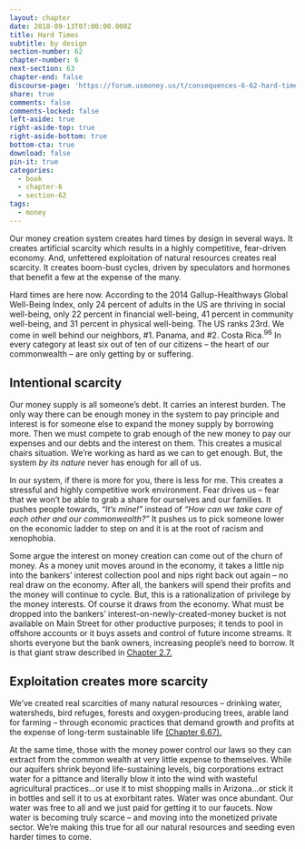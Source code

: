 ```yaml
---
layout: chapter
date: 2018-09-13T07:00:00.000Z
title: Hard Times
subtitle: by design
section-number: 62
chapter-number: 6
next-section: 63
chapter-end: false
discourse-page: 'https://forum.usmoney.us/t/consequences-6-62-hard-times-by-design/'
share: true
comments: false
comments-locked: false
left-aside: true
right-aside-top: true
right-aside-bottom: true
bottom-cta: true
download: false
pin-it: true
categories:
  - book
  - chapter-6
  - section-62
tags:
  - money
---
```

Our money creation system creates hard times by design in several
ways. It creates artificial scarcity which results in a highly competitive,
fear-driven economy. And, unfettered exploitation of natural
resources creates real scarcity. It creates boom-bust cycles, driven
by speculators and hormones that benefit a few at the expense of
the many.

Hard times are here now. According to the 2014 Gallup-Healthways
Global Well-Being Index, only 24 percent of adults in the US are
thriving in social well-being, only 22 percent in financial well-being,
41 percent in community well-being, and 31 percent in physical well-being. The US ranks 23rd. We come in well behind our neighbors, #1.
Panama, and #2. Costa Rica.<sup>96</sup> In every category at least six out of ten
of our citizens – the heart of our commonwealth – are only getting by
or suffering.

## Intentional scarcity

Our money supply is all someone’s debt. It carries an interest
burden. The only way there can be enough money in the system to
pay principle and interest is for someone else to expand the money
supply by borrowing more. Then we must compete to grab enough
of the new money to pay our expenses and our debts and the interest
on them. This creates a musical chairs situation. We’re working as
hard as we can to get enough. But, the system _by its nature_ never has
enough for all of us.

In our system, if there is more for you, there is less for me. This
creates a stressful and highly competitive work environment. Fear
drives us – fear that we won’t be able to grab a share for ourselves and
our families. It pushes people towards, _“It’s mine!”_ instead of _“How
can we take care of each other and our commonwealth?”_ It pushes us to
pick someone lower on the economic ladder to step on and it is at the
root of racism and xenophobia.

Some argue the interest on money creation can come out of the
churn of money. As a money unit moves around in the economy, it
takes a little nip into the bankers’ interest collection pool and nips
right back out again – no real draw on the economy. After all, the
bankers will spend their profits and the money will continue to cycle.
But, this is a rationalization of privilege by the money interests. Of
course it draws from the economy. What must be dropped into the
bankers’ interest-on-newly-created-money bucket is not available
on Main Street for other productive purposes; it tends to pool in
offshore accounts or it buys assets and control of future income
streams. It shorts everyone but the bank owners, increasing people’s
need to borrow. It is that giant straw described in [Chapter 2.7.](https://usmoney.us/book/chapter-2/section-7)

## Exploitation creates more scarcity

We’ve created real scarcities of many natural resources – drinking
water, watersheds, bird refuges, forests and oxygen-producing trees,
arable land for farming – through economic practices that demand
growth and profits at the expense of long-term sustainable life
[(Chapter 6.67).](https://usmoney.us/book/chapter-6/section-67)

At the same time, those with the money power control our laws so
they can extract from the common wealth at very little expense to
themselves. While our aquifers shrink beyond life-sustaining levels,
big corporations extract water for a pittance and literally blow it
into the wind with wasteful agricultural practices...or use it to mist
shopping malls in Arizona...or stick it in bottles and sell it to us at
exorbitant rates. Water was once abundant. Our water was free to all
and we just paid for getting it to our faucets. Now water is becoming
truly scarce – and moving into the monetized private sector. We’re
making this true for all our natural resources and seeding even harder
times to come.
